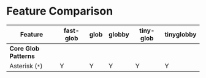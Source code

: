 # Feature Comparison

| Feature | fast-glob | glob | globby | tiny-glob | tinyglobby |
|---------|-----------|------|--------|-----------|------------|
| **Core Glob Patterns** |
| Asterisk (`*`) | Y | Y | Y | Y | Y |
